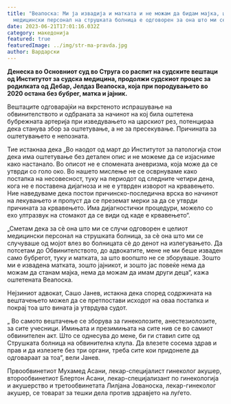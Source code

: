 ```yaml
---
title: "Веапоска: Ми ја извадија и матката и не можам да бидам мајка, целиот
  медицински персонал на струшката болница е одговорен за она што ми се случи"
date: 2023-06-21T17:01:16.032Z
category: македонија
featured: true
featuredImage: ../img/str-ma-pravda.jpg
author: Вардарски
---
```

<!--StartFragment-->

**Денеска во Основниот суд во Струга со распит на судските вештаци од Институтот за судска медицина, продолжи судскиот процес за родилката од Дебар, Јелдаз Веапоска, која при породувањето во 2020 остана без бубрег, матка и јајник.**

Вештаците одговарајќи на вкрстеното испрашување на обвинителството и одбраната за начинот на кој била оштетена бубрежната артерија при изведувањето на царскиот рез, потенцираа дека станува збор за оштетување, а не за пресекување. Причината за оштетувањето е непозната.

Тие истакнаа дека „Во наодот од март до Институтот за патологија стои дека има оштетување без детален опис и не можеме да се изјасниме како настанало. Во описот не е спомената аневризма, која може да се утврди со голо око. Во нашето мислење не се осврнуваме како постапка на несовесност, туку на периодот од следните четири дена, кога не е поставена дијагноза и не е утврден изворот на крвавењето. Ние наведуваме дека постои причинско-последична врска во начинот на лекувањето и пропуст да се преземат мерки за да се утврди причината за крвавењето. Има дијагностички процедури, можело со ехо ултразвук на стомакот да се види од каде е крвавењето“.

„Сметам дека за сè она што ми се случи одговорен е целиот медицински персонал на струшката болница, за сè она што ми се случуваше од мојот влез во болницата сè до денот на излегувањето. Да потсетам до Обвинителството, до адвокатите, мене не ми беше изваден само бубрегот, туку и матката, за што воопшто не се зборуваше. Зошто ми е извадена матката, зошто јајникот, и зошто јас повеќе нема да можам да станам мајка, нема да можам да имам други деца“, кажа оштетената Веапоска.

Нејзиниот адвокат, Сашо Јанев, истакна дека според содржината на вештачењето можел да се претпостави исходот на оваа постапка и покрај тоа што вината ја утврдува судот.

„ Во самото вештачење се зборува за гинеколозите, анестезиолозите, за сите учесници. Имињата и презимињата на сите нив се во самиот обвинителен акт. Што се однесува до мене, би ги ставил сите од Струшката болница на обвинителна клупа. Да влезете сосема здрав и прав и да излезете без три органи, треба сите кои придонеле да одговараат за тоа“, вели Јанев.

Првообвинетиот Мухамед Асани, лекар-специјалист гинеколог акушер, второобвинетиот Блертон Асани, лекар-специјализант по гинекологија и акушерство и третообвинетата Лилјана Јованоска, лекар-гинеколог акушер, се товарат за тешки дела против здравјето на луѓето.

<!--EndFragment-->